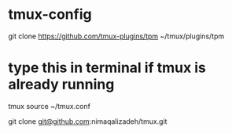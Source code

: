# tmux-config
git clone https://github.com/tmux-plugins/tpm ~/tmux/plugins/tpm

# type this in terminal if tmux is already running
tmux source ~/tmux.conf

git clone git@github.com:nimaqalizadeh/tmux.git
